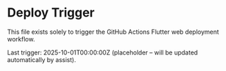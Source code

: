 # Deploy Trigger

This file exists solely to trigger the GitHub Actions Flutter web deployment workflow.

Last trigger: 2025-10-01T00:00:00Z (placeholder – will be updated automatically by assist).
